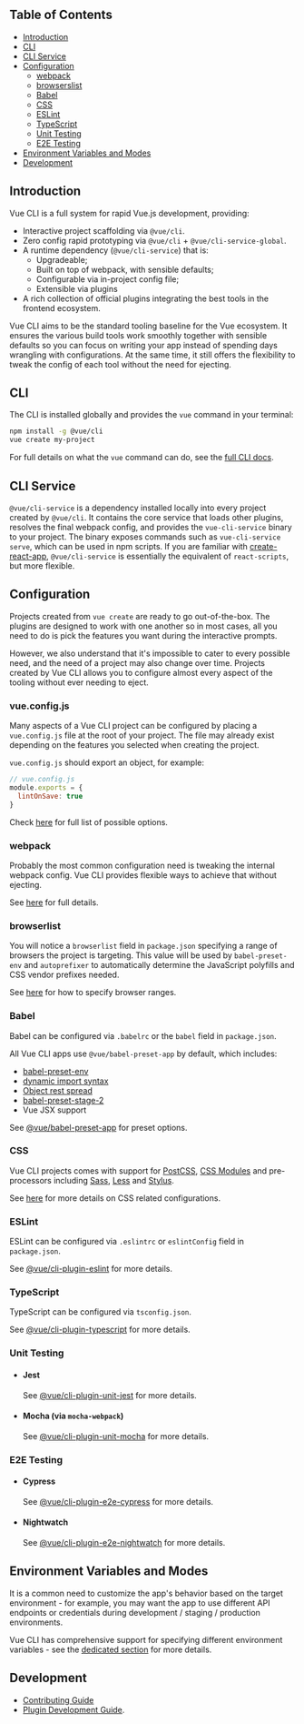 ## Table of Contents

- [Introduction](#introduction)
- [CLI](#cli)
- [CLI Service](#cli-service)
- [Configuration](#configuration)
  - [webpack](#webpack)
  - [browserslist](#browserslist)
  - [Babel](#babel)
  - [CSS](#css)
  - [ESLint](#eslint)
  - [TypeScript](#typescript)
  - [Unit Testing](#unit-testing)
  - [E2E Testing](#e2e-testing)
- [Environment Variables and Modes](#environment-variables-and-modes)
- [Development](#development)

## Introduction

Vue CLI is a full system for rapid Vue.js development, providing:

- Interactive project scaffolding via `@vue/cli`.
- Zero config rapid prototyping via `@vue/cli` + `@vue/cli-service-global`.
- A runtime dependency (`@vue/cli-service`) that is:
  - Upgradeable;
  - Built on top of webpack, with sensible defaults;
  - Configurable via in-project config file;
  - Extensible via plugins
- A rich collection of official plugins integrating the best tools in the frontend ecosystem.

Vue CLI aims to be the standard tooling baseline for the Vue ecosystem. It ensures the various build tools work smoothly together with sensible defaults so you can focus on writing your app instead of spending days wrangling with configurations. At the same time, it still offers the flexibility to tweak the config of each tool without the need for ejecting.

## CLI

The CLI is installed globally and provides the `vue` command in your terminal:

``` sh
npm install -g @vue/cli
vue create my-project
```

For full details on what the `vue` command can do, see the [full CLI docs](https://github.com/vuejs/vue-cli/blob/dev/packages/%40vue/cli/README.md).

## CLI Service

`@vue/cli-service` is a dependency installed locally into every project created by `@vue/cli`. It contains the core service that loads other plugins, resolves the final webpack config, and provides the `vue-cli-service` binary to your project. The binary exposes commands such as `vue-cli-service serve`, which can be used in npm scripts. If you are familiar with [create-react-app](https://github.com/facebookincubator/create-react-app), `@vue/cli-service` is essentially the equivalent of `react-scripts`, but more flexible.

## Configuration

Projects created from `vue create` are ready to go out-of-the-box. The plugins are designed to work with one another so in most cases, all you need to do is pick the features you want during the interactive prompts.

However, we also understand that it's impossible to cater to every possible need, and the need of a project may also change over time. Projects created by Vue CLI allows you to configure almost every aspect of the tooling without ever needing to eject.

### vue.config.js

Many aspects of a Vue CLI project can be configured by placing a `vue.config.js` file at the root of your project. The file may already exist depending on the features you selected when creating the project.

`vue.config.js` should export an object, for example:

``` js
// vue.config.js
module.exports = {
  lintOnSave: true
}
```

Check [here](./config.md) for full list of possible options.

### webpack

Probably the most common configuration need is tweaking the internal webpack config. Vue CLI provides flexible ways to achieve that without ejecting.

See [here](./webpack.md) for full details.

### browserlist

You will notice a `browserlist` field in `package.json` specifying a range of browsers the project is targeting. This value will be used by `babel-preset-env` and `autoprefixer` to automatically determine the JavaScript polyfills and CSS vendor prefixes needed.

See [here](https://github.com/ai/browserslist) for how to specify browser ranges.

### Babel

Babel can be configured via `.babelrc` or the `babel` field in `package.json`.

All Vue CLI apps use `@vue/babel-preset-app` by default, which includes:

- [babel-preset-env](https://github.com/babel/babel/tree/master/packages/babel-preset-env)
- [dynamic import syntax](https://github.com/tc39/proposal-dynamic-import)
- [Object rest spread](https://github.com/tc39/proposal-object-rest-spread)
- [babel-preset-stage-2](https://github.com/babel/babel/tree/master/packages/babel-preset-stage-2)
- Vue JSX support

See [@vue/babel-preset-app](https://github.com/vuejs/vue-cli/tree/dev/packages/%40vue/babel-preset-app) for preset options.

### CSS

Vue CLI projects comes with support for [PostCSS](http://postcss.org/), [CSS Modules](https://github.com/css-modules/css-modules) and pre-processors including [Sass](https://sass-lang.com/), [Less](http://lesscss.org/) and [Stylus](http://stylus-lang.com/).

See [here](./css.md) for more details on CSS related configurations.

### ESLint

ESLint can be configured via `.eslintrc` or `eslintConfig` field in `package.json`.

See [@vue/cli-plugin-eslint](https://github.com/vuejs/vue-cli/tree/dev/packages/%40vue/cli-plugin-eslint) for more details.

### TypeScript

TypeScript can be configured via `tsconfig.json`.

See [@vue/cli-plugin-typescript](https://github.com/vuejs/vue-cli/tree/dev/packages/%40vue/cli-plugin-typescript) for more details.

### Unit Testing

- #### Jest

  See [@vue/cli-plugin-unit-jest](https://github.com/vuejs/vue-cli/tree/dev/packages/%40vue/cli-plugin-unit-jest) for more details.

- #### Mocha (via `mocha-webpack`)

  See [@vue/cli-plugin-unit-mocha](https://github.com/vuejs/vue-cli/tree/dev/packages/%40vue/cli-plugin-unit-mocha) for more details.

### E2E Testing

- #### Cypress

  See [@vue/cli-plugin-e2e-cypress](https://github.com/vuejs/vue-cli/tree/dev/packages/%40vue/cli-plugin-e2e-cypress) for more details.

- #### Nightwatch

  See [@vue/cli-plugin-e2e-nightwatch](https://github.com/vuejs/vue-cli/tree/dev/packages/%40vue/cli-plugin-e2e-nightwatch) for more details.

## Environment Variables and Modes

It is a common need to customize the app's behavior based on the target environment - for example, you may want the app to use different API endpoints or credentials during development / staging / production environments.

Vue CLI has comprehensive support for specifying different environment variables - see the [dedicated section](./env.md) for more details.

## Development

- [Contributing Guide](https://github.com/vuejs/vue-cli/blob/dev/.github/CONTRIBUTING.md)
- [Plugin Development Guide](https://github.com/vuejs/vue-cli/blob/dev/docs/plugin.md).
